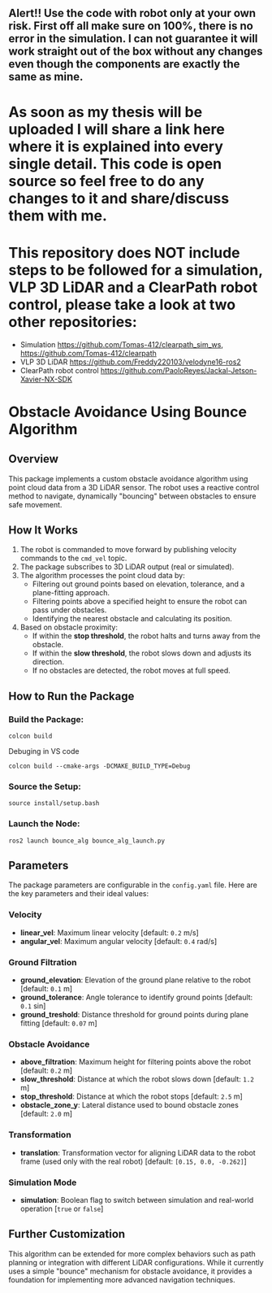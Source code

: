 ## Alert!! Use the code with robot only at your own risk. First off all make sure on 100%, there is no error in the simulation. I can not guarantee it will work straight out of the box without any changes even though the components are exactly the same as mine.

# As soon as my thesis will be uploaded I will share a link here where it is explained into every single detail. This code is open source so feel free to do any changes to it and share/discuss them with me.

# This repository does NOT include steps to be followed for a simulation, VLP 3D LiDAR and a ClearPath robot control, please take a look at two other repositories:
- Simulation
https://github.com/Tomas-412/clearpath_sim_ws, 
https://github.com/Tomas-412/clearpath
- VLP 3D LiDAR
https://github.com/Freddy220103/velodyne16-ros2
- ClearPath robot control
https://github.com/PaoloReyes/Jackal-Jetson-Xavier-NX-SDK

# Obstacle Avoidance Using Bounce Algorithm  

## Overview  
This package implements a custom obstacle avoidance algorithm using point cloud data from a 3D LiDAR sensor. The robot uses a reactive control method to navigate, dynamically "bouncing" between obstacles to ensure safe movement.  

## How It Works  
1. The robot is commanded to move forward by publishing velocity commands to the `cmd_vel` topic.  
2. The package subscribes to 3D LiDAR output (real or simulated).  
3. The algorithm processes the point cloud data by:  
   - Filtering out ground points based on elevation, tolerance, and a plane-fitting approach.  
   - Filtering points above a specified height to ensure the robot can pass under obstacles.  
   - Identifying the nearest obstacle and calculating its position.  
4. Based on obstacle proximity:  
   - If within the **stop threshold**, the robot halts and turns away from the obstacle.  
   - If within the **slow threshold**, the robot slows down and adjusts its direction.  
   - If no obstacles are detected, the robot moves at full speed.  

## How to Run the Package  

### Build the Package:  
```  
colcon build  
```  
Debuging in VS code
``` 
colcon build --cmake-args -DCMAKE_BUILD_TYPE=Debug
``` 

### Source the Setup:  
```  
source install/setup.bash  
```  

### Launch the Node:  
```  
ros2 launch bounce_alg bounce_alg_launch.py  
```  

## Parameters  
The package parameters are configurable in the `config.yaml` file. Here are the key parameters and their ideal values:  

### Velocity  
- **linear_vel**: Maximum linear velocity [default: `0.2` m/s]  
- **angular_vel**: Maximum angular velocity [default: `0.4` rad/s]  

### Ground Filtration  
- **ground_elevation**: Elevation of the ground plane relative to the robot [default: `0.1` m]  
- **ground_tolerance**: Angle tolerance to identify ground points [default: `0.1` sin]  
- **ground_treshold**: Distance threshold for ground points during plane fitting [default: `0.07` m]  

### Obstacle Avoidance  
- **above_filtration**: Maximum height for filtering points above the robot [default: `0.2` m]  
- **slow_threshold**: Distance at which the robot slows down [default: `1.2` m]  
- **stop_threshold**: Distance at which the robot stops [default: `2.5` m]  
- **obstacle_zone_y**: Lateral distance used to bound obstacle zones [default: `2.0` m]  

### Transformation  
- **translation**: Transformation vector for aligning LiDAR data to the robot frame (used only with the real robot) [default: `[0.15, 0.0, -0.262]`]  

### Simulation Mode  
- **simulation**: Boolean flag to switch between simulation and real-world operation [`true` or `false`]  

## Further Customization  
This algorithm can be extended for more complex behaviors such as path planning or integration with different LiDAR configurations. While it currently uses a simple "bounce" mechanism for obstacle avoidance, it provides a foundation for implementing more advanced navigation techniques.  
